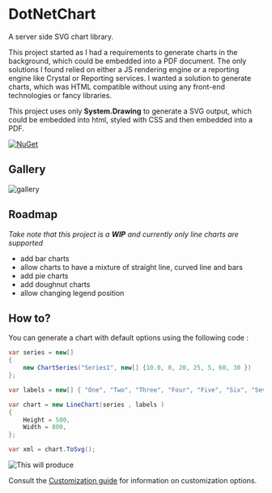 # DotNetChart
A server side SVG chart library.

 This project started as I had a requirements to generate charts in the background, which could be embedded into a PDF document. The only solutions I found relied on either a JS rendering engine or a reporting engine like Crystal or Reporting services. I wanted a solution to generate charts, which was HTML compatible without using any front-end technologies or fancy libraries.

This project uses only **System.Drawing**  to generate a SVG output, which could be embedded into html, styled with CSS and then embedded into a PDF.

[![NuGet](https://img.shields.io/nuget/v/NetCharts.svg?label=NuGet)](https://www.nuget.org/packages/NetCharts/)

## Gallery
 
![gallery](https://raw.githubusercontent.com/Codendaal1120/DotNetChart/master/Documentation/images/gallery.png)

## Roadmap
*Take note that this project is a **WIP** and currently only line charts are supported*

 - add bar charts
 - allow charts to have a mixture of straight line, curved line and bars
 - add pie charts
 - add doughnut charts
 - allow changing legend position

## How to?
You can generate a chart with default options using the following code :

```csharp
var series = new[]
{
    new ChartSeries("Series1", new[] {10.0, 0, 20, 25, 5, 60, 30 })
};

var labels = new[] { "One", "Two", "Three", "Four", "Five", "Six", "Seven" };

var chart = new LineChart(series , labels )
{
    Height = 500,
    Width = 800,
};

var xml = chart.ToSvg();
```

 ![This will produce](https://raw.githubusercontent.com/Codendaal1120/DotNetChart/master/Documentation/images/default_chart.PNG)

Consult the [Customization guide](https://github.com/Codendaal1120/DotNetChart/wiki/Chart-customization-guide) for information on customization options.

